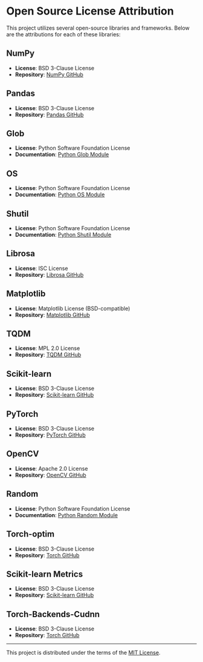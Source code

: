 # Open Source License Attribution

This project utilizes several open-source libraries and frameworks. Below are the attributions for each of these libraries:

## NumPy
- **License**: BSD 3-Clause License
- **Repository**: [NumPy GitHub](https://github.com/numpy/numpy)

## Pandas
- **License**: BSD 3-Clause License
- **Repository**: [Pandas GitHub](https://github.com/pandas-dev/pandas)

## Glob
- **License**: Python Software Foundation License
- **Documentation**: [Python Glob Module](https://docs.python.org/3/library/glob.html)

## OS
- **License**: Python Software Foundation License
- **Documentation**: [Python OS Module](https://docs.python.org/3/library/os.html)

## Shutil
- **License**: Python Software Foundation License
- **Documentation**: [Python Shutil Module](https://docs.python.org/3/library/shutil.html)

## Librosa
- **License**: ISC License
- **Repository**: [Librosa GitHub](https://github.com/librosa/librosa)

## Matplotlib
- **License**: Matplotlib License (BSD-compatible)
- **Repository**: [Matplotlib GitHub](https://github.com/matplotlib/matplotlib)

## TQDM
- **License**: MPL 2.0 License
- **Repository**: [TQDM GitHub](https://github.com/tqdm/tqdm)

## Scikit-learn
- **License**: BSD 3-Clause License
- **Repository**: [Scikit-learn GitHub](https://github.com/scikit-learn/scikit-learn)

## PyTorch
- **License**: BSD 3-Clause License
- **Repository**: [PyTorch GitHub](https://github.com/pytorch/pytorch)

## OpenCV
- **License**: Apache 2.0 License
- **Repository**: [OpenCV GitHub](https://github.com/opencv/opencv)

## Random
- **License**: Python Software Foundation License
- **Documentation**: [Python Random Module](https://docs.python.org/3/library/random.html)

## Torch-optim
- **License**: BSD 3-Clause License
- **Repository**: [Torch GitHub](https://github.com/pytorch/pytorch)

## Scikit-learn Metrics
- **License**: BSD 3-Clause License
- **Repository**: [Scikit-learn GitHub](https://github.com/scikit-learn/scikit-learn)

## Torch-Backends-Cudnn
- **License**: BSD 3-Clause License
- **Repository**: [Torch GitHub](https://github.com/pytorch/pytorch)
  
---

This project is distributed under the terms of the [MIT License](https://opensource.org/licenses/MIT).
